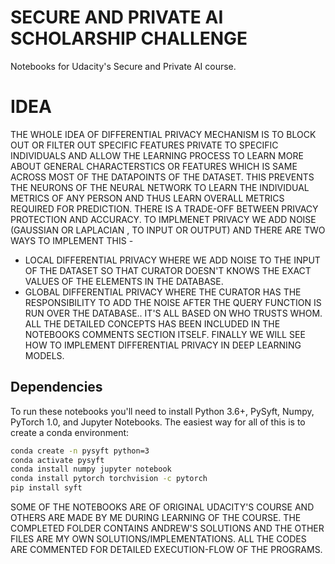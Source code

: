 # SECURE AND PRIVATE AI SCHOLARSHIP CHALLENGE

Notebooks for Udacity's Secure and Private AI course.

# IDEA
THE WHOLE IDEA OF DIFFERENTIAL PRIVACY MECHANISM IS TO BLOCK OUT OR FILTER OUT SPECIFIC FEATURES PRIVATE TO SPECIFIC INDIVIDUALS AND ALLOW THE LEARNING PROCESS TO LEARN MORE ABOUT GENERAL CHARACTERSTICS OR FEATURES WHICH IS SAME ACROSS MOST OF THE DATAPOINTS OF THE DATASET.
THIS PREVENTS THE NEURONS OF THE NEURAL NETWORK TO LEARN THE INDIVIDUAL METRICS OF ANY PERSON AND THUS LEARN OVERALL METRICS REQUIRED FOR PREDICTION.
THERE IS A TRADE-OFF BETWEEN PRIVACY PROTECTION AND ACCURACY.
TO IMPLMENET PRIVACY WE ADD NOISE (GAUSSIAN OR LAPLACIAN , TO INPUT OR OUTPUT) AND THERE ARE TWO WAYS TO IMPLEMENT THIS - 
* LOCAL DIFFERENTIAL PRIVACY WHERE WE ADD NOISE TO THE INPUT OF THE DATASET SO THAT CURATOR DOESN'T KNOWS THE EXACT VALUES OF THE ELEMENTS IN THE DATABASE.
* GLOBAL DIFFERENTIAL PRIVACY WHERE THE CURATOR HAS THE RESPONSIBILITY TO ADD THE NOISE AFTER THE QUERY FUNCTION IS RUN OVER THE DATABASE..
IT'S ALL BASED ON WHO TRUSTS WHOM.
ALL THE DETAILED CONCEPTS HAS BEEN INCLUDED IN THE NOTEBOOKS COMMENTS SECTION ITSELF.
FINALLY WE WILL SEE HOW TO IMPLEMENT DIFFERENTIAL PRIVACY IN DEEP LEARNING MODELS.

## Dependencies

To run these notebooks you'll need to install Python 3.6+, PySyft, Numpy, PyTorch 1.0, and Jupyter Notebooks. The easiest way for all of this is to create a conda environment:

```bash
conda create -n pysyft python=3
conda activate pysyft
conda install numpy jupyter notebook
conda install pytorch torchvision -c pytorch
pip install syft
```

SOME OF THE NOTEBOOKS ARE OF ORIGINAL UDACITY'S COURSE AND OTHERS ARE MADE BY ME DURING LEARNING OF THE COURSE.
THE COMPLETED FOLDER CONTAINS ANDREW'S SOLUTIONS AND THE OTHER FILES ARE MY OWN SOLUTIONS/IMPLEMENTATIONS.
ALL THE CODES ARE COMMENTED FOR DETAILED EXECUTION-FLOW OF THE PROGRAMS.
